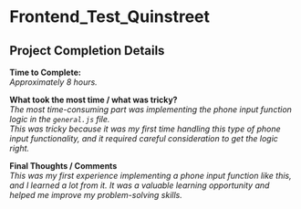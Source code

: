 # Frontend_Test_Quinstreet

## Project Completion Details

**Time to Complete:**  
_Approximately 8 hours._

**What took the most time / what was tricky?**  
_The most time-consuming part was implementing the phone input function logic in the `general.js` file.  
This was tricky because it was my first time handling this type of phone input functionality, and it required careful consideration to get the logic right._

**Final Thoughts / Comments**  
_This was my first experience implementing a phone input function like this, and I learned a lot from it. It was a valuable learning opportunity and helped me improve my problem-solving skills._